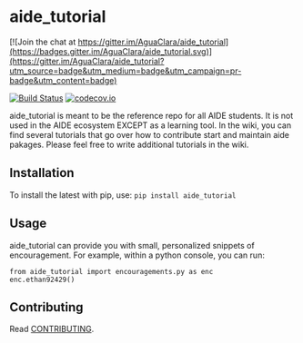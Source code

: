 # aide_tutorial

[![Join the chat at https://gitter.im/AguaClara/aide_tutorial](https://badges.gitter.im/AguaClara/aide_tutorial.svg)](https://gitter.im/AguaClara/aide_tutorial?utm_source=badge&utm_medium=badge&utm_campaign=pr-badge&utm_content=badge)

[![Build Status](https://travis-ci.org/AguaClara/aide_tutorial.svg?branch=master)](https://travis-ci.org/AguaClara/aide_tutorial)
[![codecov.io](https://codecov.io/github/hbetts/orbitalpy/coverage.svg?branch=master)](https://codecov.io/github/AguaClara/aide_tutorial?branch=master)

aide_tutorial is meant to be the reference repo for all AIDE students. It is not used in the AIDE ecosystem EXCEPT as a learning tool. In the wiki, you can find several tutorials that go over how to contribute start and maintain aide pakages. Please feel free to write additional tutorials in the wiki. 

## Installation

To install the latest with pip, use:
```pip install aide_tutorial```

## Usage

aide_tutorial can provide you with small, personalized snippets of encouragement. For example, within a python console, you can run:
```
from aide_tutorial import encouragements.py as enc
enc.ethan92429()
```

## Contributing

Read [CONTRIBUTING](CONTRIBUTING.md).
